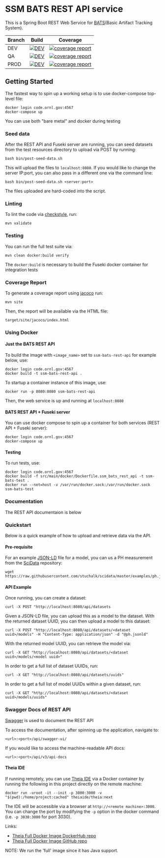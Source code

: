 # SSM BATS REST API service

This is a Spring Boot REST Web Service for [BATS](https://github.com/jayjaybillings/bats)(Basic Artifact Tracking System).


| Branch | Build | Coverage |
|--------|-------|----------|
| DEV    | [![DEV](https://code.ornl.gov/rse/datastreams/ssm/backend/ssm-bats-rest-api/badges/dev/pipeline.svg)](https://code.ornl.gov/rse/datastreams/ssm/backend/ssm-bats-rest-api/-/pipelines/dev/latest) | [![coverage report](https://code.ornl.gov/rse/datastreams/ssm/backend/ssm-bats-rest-api/badges/dev/coverage.svg)](https://code.ornl.gov/rse/datastreams/ssm/backend/ssm-bats-rest-api/-/commits/dev) |
| QA    | [![DEV](https://code.ornl.gov/rse/datastreams/ssm/backend/ssm-bats-rest-api/badges/qa/pipeline.svg)](https://code.ornl.gov/rse/datastreams/ssm/backend/ssm-bats-rest-api/-/pipelines/qa/latest) | [![coverage report](https://code.ornl.gov/rse/datastreams/ssm/backend/ssm-bats-rest-api/badges/qa/coverage.svg)](https://code.ornl.gov/rse/datastreams/ssm/backend/ssm-bats-rest-api/-/commits/qa) |
| PROD    | [![DEV](https://code.ornl.gov/rse/datastreams/ssm/backend/ssm-bats-rest-api/badges/master/pipeline.svg)](https://code.ornl.gov/rse/datastreams/ssm/backend/ssm-bats-rest-api/-/pipelines/master/latest) | [![coverage report](https://code.ornl.gov/rse/datastreams/ssm/backend/ssm-bats-rest-api/badges/qa/coverage.svg)](https://code.ornl.gov/rse/datastreams/ssm/backend/ssm-bats-rest-api/-/commits/qa) |



## Getting Started

The fastest way to spin up a working setup is to use docker-compose top-level file:

```
docker login code.ornl.gov:4567
docker-compose up
```

You can use both "bare metal" and docker during testing

### Seed data

After the REST API and Fuseki server are running,
you can seed datasets from the test resources directory to upload via POST by running:

```
bash bin/post-seed-data.sh
```

This will upload the files to `localhost:8080`.
If you would like to change the server IP:port,
you can also pass in a different one via the command line:
```
bash bin/post-seed-data.sh <server:port>
```

The files uploaded are hard-coded into the script.

### Linting

To lint the code via [checkstyle](https://checkstyle.sourceforge.io/), run:
```
mvn validate
```

### Testing

You can run the full test suite via:

```
mvn clean docker:build verify
```

The `docker:build` is necessary to build the Fuseki docker container for integration tests

### Coverage Report

To generate a coverage report using [jacoco](https://www.jacoco.org/jacoco/) run:

```
mvn site
```

Then, the report will be available via the HTML file:
```
target/site/jacoco/index.html
```

### Using Docker

#### Just the BATS REST API
To build the image with `<image_name>` set to `ssm-bats-rest-api` for example below, use:

```
docker login code.ornl.gov:4567
docker build -t ssm-bats-rest-api .
```

To startup a container instance of this image, use:

```
docker run -p 8080:8080 ssm-bats-rest-api
```

Then, the web service is up and running at `localhost:8080`

#### BATS REST API + Fuseki server

You can use docker compose to spin up a container for both services (REST API + Fuseki server):

```
docker login code.ornl.gov:4567
docker-compose up
```

#### Testing

To run tests, use:

```
docker login code.ornl.gov:4567
docker build -f src/main/docker/Dockerfile.ssm_bats_rest_api -t ssm-bats-test .
docker run --net=host -v /var/run/docker.sock:/var/run/docker.sock ssm-bats-test
```

### Documentation

The REST API documentaion is below

### Quickstart

Below is a quick example of how to upload and retrieve data via the API.

#### Pre-requisite
For an example [JSON-LD](https://json-ld.org/) file for a model,
you can us a PH measurement from the [SciData](https://github.com/stuchalk/scidata) repository:
```
wget https://raw.githubusercontent.com/stuchalk/scidata/master/examples/ph.jsonld
```

#### API Example

Once running, you can create a dataset:
```
curl -X POST "http://localhost:8080/api/datasets
```

Given a JSON-LD file, you can upload this as a model to the dataset.
With the returned dataset UUID, you can then upload a model to this dataset:
```
curl -X POST "http://localhost:8080/api/datasets/<dataset uuid>/models" -H "Content-Type: application/json" -d "@ph.jsonld"
```

With the returned model UUID, you can retrieve the model via:
```
curl -X GET "http://localhost:8080/api/datasets/<dataset uuid>/models/<model uuid>"
```

In order to get a full list of dataset UUIDs, run:
```
curl -X GET "http://localhost:8080/api/datasets/uuids"
```

In order to get a full list of model UUIDs within a given dataset, run:
```
curl -X GET "http://localhost:8080/api/datasets/<dataset uuid>/models/uuids"
```

### Swagger Docs of REST API

[Swagger](https://swagger.io/) is used to document the REST API

To access the documentation, after spinning up the application, navigate to:
```
<url>:<port>/api/swagger-ui/
```

If you would like to access the machine-readable API docs:
```
<url>:<port>/api/v3/api-docs
```

#### Theia IDE

If running remotely, you can use [Theia IDE](https://theia-ide.org/) via a Docker container by running the following
in this project directly on the remote machine:

```
docker run -uroot -it --init -p 3000:3000 -v "$(pwd):/home/project:cached" theiaide/theia:next
```

The IDE will be accessible via a browser at `http://<remote machine>:3000`.
You can change the port by modifying the `-p` option in the docker command (i.e. `-p 3030:3000` for port 3030).

Links:
 - [Theia Full Docker Image DockerHub repo](https://hub.docker.com/r/theiaide/theia-full)
 - [Theia Full Docker Image GitHub repo](https://github.com/theia-ide/theia-apps/tree/master/theia-full-docker)

NOTE: We run the 'full' image since it has Java support.
